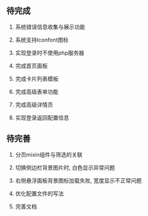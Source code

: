## 待完成

1. 系统错误信息收集与展示功能

2. 系统支持Iconfont图标

3. 实现登录时不使用php服务器

4. 完成首页面板

5. 完成卡片列表模板

6. 完成高级表单功能

7. 完成高级详情页

8. 实现登录返回配置信息

## 待完善

1. 分页mixin组件与筛选的关联

3. 切换侧边栏背景图片时, 白色显示异常问题

4. 右侧悬浮面板背景图标加载失败, 宽度显示不正常问题

5. 优化配置文件的写法

6. 完善文档